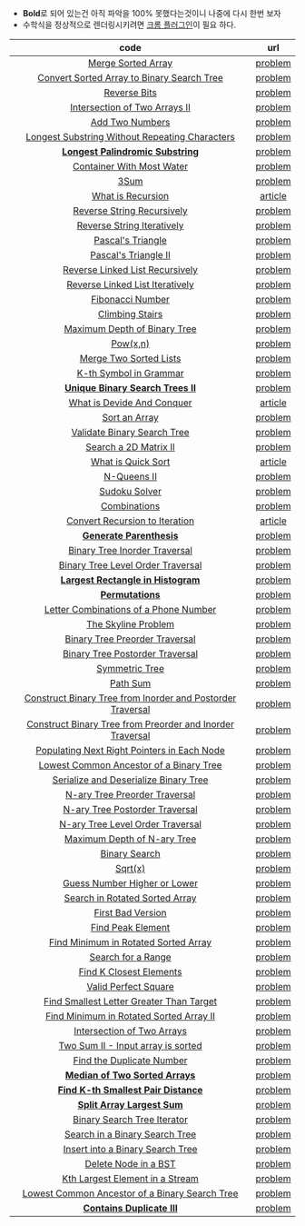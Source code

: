 * **Bold**로 되어 있는건 아직 파악을 100% 못했다는것이니 나중에 다시 한번 보자
* 수학식을 정상적으로 렌더링시키려면 [크롬 플러그인](https://chrome.google.com/webstore/detail/mathjax-plugin-for-github/ioemnmodlmafdkllaclgeombjnmnbima)이 필요 하다.

|code|url|
|:-----:|:-----:|
|[Merge Sorted Array](/Leetcode/merge_sorted_array.md)| [problem](https://leetcode.com/problems/merge-sorted-array/)|
|[Convert Sorted Array to Binary Search Tree](/Leetcode/convert_sorted_array_to_binary_search_tree.md)| [problem](https://leetcode.com/problems/convert-sorted-array-to-binary-search-tree/)|
|[Reverse Bits](/Leetcode/reverse_bits.md)| [problem](https://leetcode.com/problems/reverse-bits/)|
|[Intersection of Two Arrays II](/Leetcode/intersection_of_two_arrays_ii.md)| [problem](https://leetcode.com/problems/intersection-of-two-arrays-ii/)|
|[Add Two Numbers](/Leetcode/add_two_numbers.md)| [problem](https://leetcode.com/problems/add-two-numbers/)|
|[Longest Substring Without Repeating Characters](/Leetcode/longest_substring_without_repeating_characters.md)| [problem](https://leetcode.com/problems/longest-substring-without-repeating-characters/)|
|[**Longest Palindromic Substring**](/Leetcode/longest_palindromic_substring.md)| [problem](https://leetcode.com/problems/longest-palindromic-substring/)|
|[Container With Most Water](/Leetcode/container_with_most_water.md)| [problem](https://leetcode.com/problems/container-with-most-water/)|
|[3Sum](/Leetcode/3sum.md)| [problem](https://leetcode.com/problems/3sum/)|
|[What is Recursion](/Leetcode/what_is_recursion.md)| [article](https://leetcode.com/explore/learn/card/recursion-i/250/principle-of-recursion/1439/)|
|[Reverse String Recursively](/Leetcode/reverse_string_recursively.md)| [problem](https://leetcode.com/explore/learn/card/recursion-i/250/principle-of-recursion/1440/)|
|[Reverse String Iteratively](/Leetcode/reverse_string_iteratively.md)| [problem](https://leetcode.com/explore/learn/card/recursion-i/250/principle-of-recursion/1440/)|
|[Pascal's Triangle](/Leetcode/pascals_triangle.md)| [problem](https://leetcode.com/explore/learn/card/recursion-i/251/scenario-i-recurrence-relation/1659/)|
|[Pascal's Triangle II](/Leetcode/pascals_triangle_ii.md)| [problem](https://leetcode.com/explore/learn/card/recursion-i/251/scenario-i-recurrence-relation/1660/)|
|[Reverse Linked List Recursively](/Leetcode/reverse_linked_list_recursively.md)| [problem](https://leetcode.com/explore/learn/card/recursion-i/251/scenario-i-recurrence-relation/2378/)|
|[Reverse Linked List Iteratively](/Leetcode/reverse_linked_list_iteratively.md)| [problem](https://leetcode.com/explore/learn/card/recursion-i/251/scenario-i-recurrence-relation/2378/)|
|[Fibonacci Number](/Leetcode/fibonacci_number.md)| [problem](https://leetcode.com/explore/learn/card/recursion-i/255/recursion-memoization/1661/)|
|[Climbing Stairs](/Leetcode/climbing_stairs.md)| [problem](https://leetcode.com/explore/learn/card/recursion-i/255/recursion-memoization/1662/)|
|[Maximum Depth of Binary Tree](/Leetcode/maximum_depth_of_binary_tree.md)| [problem](https://leetcode.com/explore/learn/card/recursion-i/256/complexity-analysis/2375/)|
|[Pow(x,n)](/Leetcode/pow.md)| [problem](https://leetcode.com/explore/learn/card/recursion-i/256/complexity-analysis/2380/)|
|[Merge Two Sorted Lists](/Leetcode/merge_two_sorted_lists.md)| [problem](https://leetcode.com/explore/learn/card/recursion-i/253/conclusion/2382/)|
|[K-th Symbol in Grammar](/Leetcode/kth_symbol_in_grammar.md)| [problem](https://leetcode.com/explore/learn/card/recursion-i/253/conclusion/1675/)|
|[**Unique Binary Search Trees II**](/Leetcode/unique_bst_ii.md)| [problem](https://leetcode.com/explore/learn/card/recursion-i/253/conclusion/2384/)|
|[What is Devide And Conquer](/Leetcode/what_is_devide_and_conquer.md)| [article](https://leetcode.com/explore/learn/card/recursion-ii/470/divide-and-conquer/2897/)|
|[Sort an Array](/Leetcode/sort_an_array.md)| [problem](https://leetcode.com/explore/learn/card/recursion-ii/470/divide-and-conquer/2944/)|
|[Validate Binary Search Tree](/Leetcode/validate_binary_search_tree.md)| [problem](https://leetcode.com/explore/learn/card/recursion-ii/470/divide-and-conquer/2874/)|
|[Search a 2D Matrix II](/Leetcode/search_2d_matrix_ii.md)| [problem](https://leetcode.com/explore/learn/card/recursion-ii/470/divide-and-conquer/2872/)|
|[What is Quick Sort](/Leetcode/what_is_quick_sort.md)| [article](https://leetcode.com/explore/learn/card/recursion-ii/470/divide-and-conquer/2870/)|
|[N-Queens II](/Leetcode/n_queens_ii.md)| [problem](https://leetcode.com/explore/learn/card/recursion-ii/472/backtracking/2804/)|
|[Sudoku Solver](/Leetcode/sudoku_solver.md)| [problem](https://leetcode.com/explore/learn/card/recursion-ii/472/backtracking/2796/)|
|[Combinations](/Leetcode/combinations.md)| [problem](https://leetcode.com/explore/learn/card/recursion-ii/472/backtracking/2798/)|
|[Convert Recursion to Iteration](/Leetcode/convert_recursion_to_iteration.md)| [article](https://leetcode.com/explore/learn/card/recursion-ii/503/recursion-to-iteration/2693/)|
|[**Generate Parenthesis**](/Leetcode/generate_parenthesis.md)| [problem](https://leetcode.com/explore/learn/card/recursion-ii/503/recursion-to-iteration/2772/)|
|[Binary Tree Inorder Traversal](/Leetcode/binary_tree_inorder_traversal.md.md)| [problem](https://leetcode.com/explore/learn/card/recursion-ii/503/recursion-to-iteration/2774/)|
|[Binary Tree Level Order Traversal](/Leetcode/binary_tree_level_order_traversal.md)| [problem](https://leetcode.com/explore/learn/card/recursion-ii/503/recursion-to-iteration/2784/)|
|[**Largest Rectangle in Histogram**](/Leetcode/largest_rectangle_in_histogram.md)| [problem](https://leetcode.com/explore/learn/card/recursion-ii/507/beyond-recursion/2901/)|
|[**Permutations**](/Leetcode/permutations.md)| [problem](https://leetcode.com/explore/learn/card/recursion-ii/507/beyond-recursion/2903/)|
|[Letter Combinations of a Phone Number](/Leetcode/letter_combination_phone.md)| [problem](https://leetcode.com/explore/learn/card/recursion-ii/507/beyond-recursion/2905/)|
|[The Skyline Problem](/Leetcode/skyline_problem.md)| [problem](https://leetcode.com/explore/learn/card/recursion-ii/507/beyond-recursion/3006/)|
|[Binary Tree Preorder Traversal](/Leetcode/binary_tree_preorder_traversal.md)| [problem](https://leetcode.com/explore/learn/card/data-structure-tree/134/traverse-a-tree/928/)|
|[Binary Tree Postorder Traversal](/Leetcode/binary_tree_postorder_traversal.md)| [problem](https://leetcode.com/explore/learn/card/data-structure-tree/134/traverse-a-tree/930/)|
|[Symmetric Tree](/Leetcode/symmetric_tree.md)| [problem](https://leetcode.com/explore/learn/card/data-structure-tree/17/solve-problems-recursively/536/)|
|[Path Sum](/Leetcode/path_sum.md)| [problem](https://leetcode.com/explore/learn/card/data-structure-tree/17/solve-problems-recursively/537/)|
|[Construct Binary Tree from Inorder and Postorder Traversal](/Leetcode/construct_binarytree_from_inorder_n_postorder_traversal.md)| [problem](https://leetcode.com/explore/learn/card/data-structure-tree/133/conclusion/942/)|
|[Construct Binary Tree from Preorder and Inorder Traversal](/Leetcode/construct_binarytree_from_preorder_n_inorder_traversal.md)| [problem](https://leetcode.com/explore/learn/card/data-structure-tree/133/conclusion/943/)|
|[Populating Next Right Pointers in Each Node](/Leetcode/populating_next_right_pointers_in_each_node.md)| [problem](https://leetcode.com/explore/learn/card/data-structure-tree/133/conclusion/994/)|
|[Lowest Common Ancestor of a Binary Tree](/Leetcode/lowest_common_ancestor_of_a_binarytree.md)| [problem](https://leetcode.com/explore/learn/card/data-structure-tree/133/conclusion/932/)|
|[Serialize and Deserialize Binary Tree](/Leetcode/serialize_deserialize_binarytree.md)| [problem](https://leetcode.com/explore/learn/card/data-structure-tree/133/conclusion/995/)|
|[N-ary Tree Preorder Traversal](/Leetcode/n_ary_tree_preorder_traversal.md)| [problem](https://leetcode.com/explore/learn/card/n-ary-tree/130/traversal/925/)|
|[N-ary Tree Postorder Traversal](/Leetcode/n_ary_tree_postorder_traversal.md)| [problem](https://leetcode.com/explore/learn/card/n-ary-tree/130/traversal/926/)|
|[N-ary Tree Level Order Traversal](/Leetcode/n_ary_tree_levelorder_traversal.md)| [problem](https://leetcode.com/explore/learn/card/n-ary-tree/130/traversal/915/)|
|[Maximum Depth of N-ary Tree](/Leetcode/maximum_depth_of_n_ary_tree.md)| [problem](https://leetcode.com/explore/learn/card/n-ary-tree/131/recursion/919/)|
|[Binary Search](/Leetcode/binary_search.md)| [problem](https://leetcode.com/explore/learn/card/binary-search/138/background/1038/)|
|[Sqrt(x)](/Leetcode/sqrt.md)| [problem](https://leetcode.com/explore/learn/card/binary-search/125/template-i/950/)|
|[Guess Number Higher or Lower](/Leetcode/guess_number_higher_or_lower.md)| [problem](https://leetcode.com/explore/learn/card/binary-search/125/template-i/951/)|
|[Search in Rotated Sorted Array](/Leetcode/search_in_rotated_sorted_array.md)| [problem](https://leetcode.com/explore/learn/card/binary-search/125/template-i/952/)|
|[First Bad Version](/Leetcode/first_bad_version.md)| [problem](https://leetcode.com/explore/learn/card/binary-search/126/template-ii/947/)|
|[Find Peak Element](/Leetcode/find_peak_element.md)| [problem](https://leetcode.com/explore/learn/card/binary-search/126/template-ii/948/)|
|[Find Minimum in Rotated Sorted Array](/Leetcode/find_minimum_in_rotated_sorted_array.md)| [problem](https://leetcode.com/explore/learn/card/binary-search/126/template-ii/949/)|
|[Search for a Range](/Leetcode/search_for_a_range.md)| [problem](https://leetcode.com/explore/learn/card/binary-search/135/template-iii/944/)|
|[Find K Closest Elements](/Leetcode/find_k_closest_elements.md)| [problem](https://leetcode.com/explore/learn/card/binary-search/135/template-iii/945/)|
|[Valid Perfect Square](/Leetcode/valid_perfect_square.md)| [problem](https://leetcode.com/explore/learn/card/binary-search/137/conclusion/978/)|
|[Find Smallest Letter Greater Than Target](/Leetcode/find_smallest_letter_greater_target.md)| [problem](https://leetcode.com/explore/learn/card/binary-search/137/conclusion/977/)|
|[Find Minimum in Rotated Sorted Array II](/Leetcode/find_minimum_in_rotated_sorted_array_ii.md)| [problem](https://leetcode.com/explore/learn/card/binary-search/126/template-ii/949/)|
|[Intersection of Two Arrays](/Leetcode/intersection_of_two_arrays.md)| [problem](https://leetcode.com/explore/learn/card/binary-search/144/more-practices/1034/)|
|[Two Sum II - Input array is sorted](/Leetcode/two_sum_ii_input_array_sorted.md)| [problem](https://leetcode.com/explore/learn/card/binary-search/144/more-practices/1035/)|
|[Find the Duplicate Number](/Leetcode/find_duplicate_number.md)| [problem](https://leetcode.com/explore/learn/card/binary-search/146/more-practices-ii/1039/)|
|[**Median of Two Sorted Arrays**](/Leetcode/median_of_two_sorted_arrays.md)| [problem](https://leetcode.com/explore/learn/card/binary-search/146/more-practices-ii/1040/)|
|[**Find K-th Smallest Pair Distance**](/Leetcode/find_k_th_smallest_pair_distance.md)| [problem](https://leetcode.com/explore/learn/card/binary-search/146/more-practices-ii/1041/)|
|[**Split Array Largest Sum**](/Leetcode/split_array_largest_sum.md)| [problem](https://leetcode.com/explore/learn/card/binary-search/146/more-practices-ii/1042/)|
|[Binary Search Tree Iterator](/Leetcode/binary_search_tree_iterator.md)| [problem](https://leetcode.com/explore/learn/card/introduction-to-data-structure-binary-search-tree/140/introduction-to-a-bst/1008/)|
|[Search in a Binary Search Tree](/Leetcode/search_in_binary_search_tree.md)| [problem](https://leetcode.com/explore/learn/card/introduction-to-data-structure-binary-search-tree/141/basic-operations-in-a-bst/1000/)|
|[Insert into a Binary Search Tree](/Leetcode/insert_into_binary_search_tree.md)| [problem](https://leetcode.com/explore/learn/card/introduction-to-data-structure-binary-search-tree/141/basic-operations-in-a-bst/1003/)|
|[Delete Node in a BST](/Leetcode/delete_node_in_bst.md)| [problem](https://leetcode.com/explore/learn/card/introduction-to-data-structure-binary-search-tree/141/basic-operations-in-a-bst/1006/)|
|[Kth Largest Element in a Stream](/Leetcode/kth_largest_element_stream.md)| [problem](https://leetcode.com/explore/learn/card/introduction-to-data-structure-binary-search-tree/142/conclusion/1018/)|
|[Lowest Common Ancestor of a Binary Search Tree](/Leetcode/lowest_common_ancestor_of_a_bst.md)| [problem](https://leetcode.com/explore/learn/card/introduction-to-data-structure-binary-search-tree/142/conclusion/1012/)|
|[**Contains Duplicate III**](/Leetcode/contains_duplicate_iii.md)| [problem](https://leetcode.com/explore/learn/card/introduction-to-data-structure-binary-search-tree/142/conclusion/1013/)|